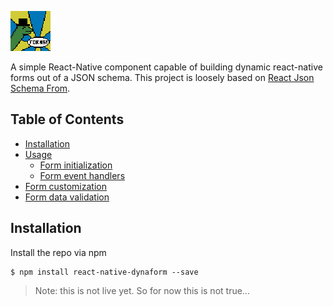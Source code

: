 ![Screenshot](/images/dynaform_64.png)

A simple React-Native component capable of building dynamic react-native forms out of a JSON schema.
This project is loosely based on [React Json Schema From](https://github.com/mozilla-services/react-jsonschema-form).

## Table of Contents

* [Installation](#installation)
* [Usage](#usage)
    - [Form initialization](#form-initialization)
    - [Form event handlers](#form-event-handlers)
* [Form customization](#form-customization)   
* [Form data validation](#form-data-validation)
## Installation

Install the repo via npm


```
$ npm install react-native-dynaform --save
```


> Note: this is not live yet.  So for now this is not true...
